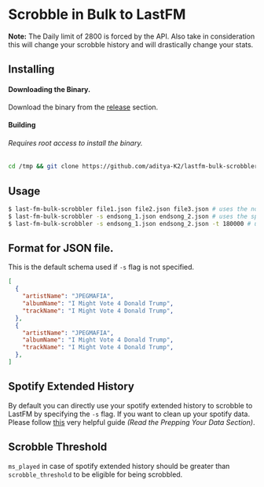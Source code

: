 # Scrobble in Bulk to LastFM

**Note:** The Daily limit of 2800 is forced by the API.
Also take in consideration this will change your scrobble history and will drastically change your stats.

## Installing

#### Downloading the Binary.

Download the binary from the [release](https://github.com/aditya-K2/lastfm-bulk-scrobbler-cli/releases) section.

#### Building

###### Requires root access to install the binary.

```sh
cd /tmp && git clone https://github.com/aditya-K2/lastfm-bulk-scrobbler-cli && cd lastfm-bulk-scrobbler-cli && GOFLAGS="-buildmode=pie -trimpath -mod=readonly -modcacherw" go build -v && sudo install -D last-fm-bulk-scrobbler -t "/usr/bin/"
```

## Usage

```sh
$ last-fm-bulk-scrobbler file1.json file2.json file3.json # uses the normal schema for json file.
$ last-fm-bulk-scrobbler -s endsong_1.json endsong_2.json # uses the spotify extended history schema for json file.
$ last-fm-bulk-scrobbler -s endsong_1.json endsong_2.json -t 180000 # uses the spotify extended history schema for json file with scrobble threshold of 180000 milliseconds (3 minutes)
```

## Format for JSON file.

This is the default schema used if `-s` flag is not specified.

```json
[
  {
    "artistName": "JPEGMAFIA",
    "albumName": "I Might Vote 4 Donald Trump",
    "trackName": "I Might Vote 4 Donald Trump",
  },
  {
    "artistName": "JPEGMAFIA",
    "albumName": "I Might Vote 4 Donald Trump",
    "trackName": "I Might Vote 4 Donald Trump",
  },
]
```
## Spotify Extended History

By default you can directly use your spotify extended history to scrobble to LastFM by specifying the `-s` flag. If you want to clean up your spotify data. Please follow [this](https://docs.google.com/document/d/1IhFMol3wZs24uKnh2rbxHpLaxhETcfB8KqzYIkEW_iM/edit#heading=h.vci5eys83lyn) very helpful guide *(Read the Prepping Your Data Section)*.

## Scrobble Threshold

`ms_played` in case of spotify extended history should be greater than `scrobble_threshold` to be eligible for being scrobbled.
